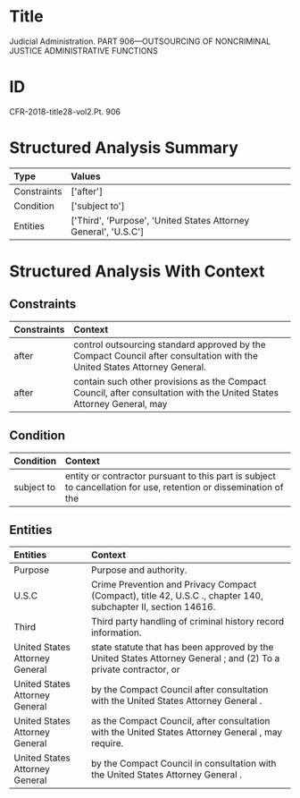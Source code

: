 # Title

 Judicial Administration. PART 906—OUTSOURCING OF NONCRIMINAL JUSTICE ADMINISTRATIVE FUNCTIONS


# ID

 CFR-2018-title28-vol2.Pt. 906


# Structured Analysis Summary

| Type        | Values                                                          |
|:------------|:----------------------------------------------------------------|
| Constraints | ['after']                                                       |
| Condition   | ['subject to']                                                  |
| Entities    | ['Third', 'Purpose', 'United States Attorney General', 'U.S.C'] |


# Structured Analysis With Context

 


## Constraints

| Constraints   | Context                                                                                                                   |
|:--------------|:--------------------------------------------------------------------------------------------------------------------------|
| after         | control outsourcing standard approved by the Compact Council after  consultation with the United States Attorney General. |
| after         | contain such other provisions as the Compact Council, after consultation with the United States Attorney General, may     |


## Condition

| Condition   | Context                                                                                                          |
|:------------|:-----------------------------------------------------------------------------------------------------------------|
| subject to  | entity or contractor pursuant to this part is subject to cancellation for use, retention or dissemination of the |


## Entities

| Entities                       | Context                                                                                                          |
|:-------------------------------|:-----------------------------------------------------------------------------------------------------------------|
| Purpose                        | Purpose  and authority.                                                                                          |
| U.S.C                          | Crime Prevention and Privacy Compact (Compact), title 42, U.S.C ., chapter 140, subchapter II, section 14616.    |
| Third                          | Third  party handling of criminal history record information.                                                    |
| United States Attorney General | state statute that has been approved by the United States Attorney General ; and (2) To a private contractor, or |
| United States Attorney General | by the Compact Council after consultation with the United States Attorney General .                              |
| United States Attorney General | as the Compact Council, after consultation with the United States Attorney General , may require.                |
| United States Attorney General | by the Compact Council in consultation with the United States Attorney General .                                 |


